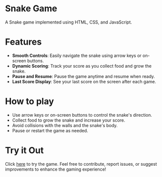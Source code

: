 
# Snake Game
A Snake game implemented using HTML, CSS, and JavaScript.  
# Features
- **Smooth Controls**: Easily navigate the snake using arrow keys or on-screen buttons.
- **Dynamic Scoring**: Track your score as you collect food and grow the snake.
- **Pause and Resume**: Pause the game anytime and resume when ready.
- **Last Score Display**: See your last score on the screen after each game.  
# How to play  
- Use arrow keys or on-screen buttons to control the snake's direction.
- Collect food to grow the snake and increase your score.
- Avoid collisions with the walls and the snake's body.
- Pause or restart the game as needed.  
# Try it Out  
Click [here](https://harshit2012.github.io/Snake_Game_HTML/) to try the game.
Feel free to contribute, report issues, or suggest improvements to enhance the gaming experience!
